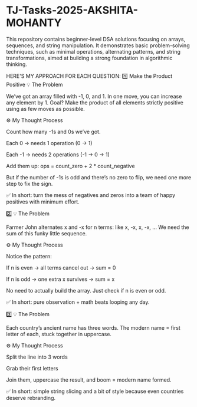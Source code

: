 # TJ-Tasks-2025-AKSHITA-MOHANTY
This repository contains beginner-level DSA solutions focusing on arrays, sequences, and string manipulation. It demonstrates basic problem-solving techniques, such as minimal operations, alternating patterns, and string transformations, aimed at building a strong foundation in algorithmic thinking.

HERE'S MY APPROACH FOR EACH QUESTION:
1️⃣ Make the Product Positive
💡 The Problem

We’ve got an array filled with -1, 0, and 1.
In one move, you can increase any element by 1.
Goal? Make the product of all elements strictly positive using as few moves as possible.

⚙️ My Thought Process

Count how many -1s and 0s we’ve got.

Each 0 → needs 1 operation (0 → 1)

Each -1 → needs 2 operations (-1 → 0 → 1)

Add them up:
ops = count_zero + 2 * count_negative

But if the number of -1s is odd and there’s no zero to flip, we need one more step to fix the sign.

✅ In short: turn the mess of negatives and zeros into a team of happy positives with minimum effort.



2️⃣ 
💡 The Problem

Farmer John alternates x and -x for n terms:
like x, -x, x, -x, …
We need the sum of this funky little sequence.

⚙️ My Thought Process

Notice the pattern:

If n is even → all terms cancel out → sum = 0

If n is odd → one extra x survives → sum = x

No need to actually build the array. Just check if n is even or odd.

✅ In short: pure observation + math beats looping any day.

3️⃣ 
💡 The Problem

Each country’s ancient name has three words.
The modern name = first letter of each, stuck together in uppercase.

⚙️ My Thought Process

Split the line into 3 words

Grab their first letters

Join them, uppercase the result, and boom = modern name formed.

✅ In short: simple string slicing and a bit of style because even countries deserve rebranding.



